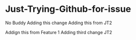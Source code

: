 # Just-Trying-Github-for-issue
No Buddy
Adding this change 
Adding this from JT2

Addign this from Feature 1
Adding third change JT2
